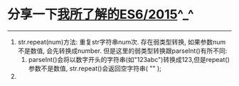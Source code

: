 # 分享一下[我所了解的ES6/2015](https://github.com/haolic/ECMAScript6)^_^

---

1. str.repeat(num)方法: 重复str字符串num次. 存在弱类型转换, 如果参数num不是数值, 会先转换成number. 但是这里的弱类型转换跟parseInt()有所不同:
   1. parseInt()会将以数字开头的字符串(如"123abc")转换成123,但是repeat()参数不是数值, str.repeat()会返回空字符串( "" );
2. ​